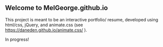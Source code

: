 ## Welcome to MelGeorge.github.io

This project is meant to be an interactive portfolio/ resume, developed using html/css, jQuery, and animate.css (see https://daneden.github.io/animate.css/ ). 

In progress!
